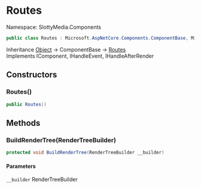 # Routes

Namespace: SlottyMedia.Components

```csharp
public class Routes : Microsoft.AspNetCore.Components.ComponentBase, Microsoft.AspNetCore.Components.IComponent, Microsoft.AspNetCore.Components.IHandleEvent, Microsoft.AspNetCore.Components.IHandleAfterRender
```

Inheritance [Object](https://docs.microsoft.com/en-us/dotnet/api/system.object) → ComponentBase → [Routes](./slottymedia.components.routes.md)<br>
Implements IComponent, IHandleEvent, IHandleAfterRender

## Constructors

### **Routes()**

```csharp
public Routes()
```

## Methods

### **BuildRenderTree(RenderTreeBuilder)**

```csharp
protected void BuildRenderTree(RenderTreeBuilder __builder)
```

#### Parameters

`__builder` RenderTreeBuilder<br>
